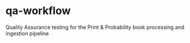 # qa-workflow
Quality Assurance testing for the Print &amp; Probability book processing and ingestion pipeline
